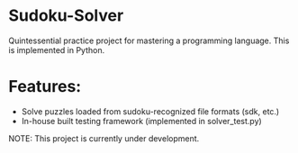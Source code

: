 # Sudoku-Solver
Quintessential practice project for mastering a programming language. This is implemented in Python.


# Features:
- Solve puzzles loaded from sudoku-recognized file formats (sdk, etc.)
- In-house built testing framework (implemented in solver_test.py)

NOTE: This project is currently under development.
